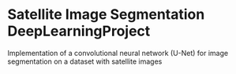 # Satellite Image Segmentation DeepLearningProject
 Implementation of a convolutional neural network (U-Net) for image segmentation on a dataset with satellite images
